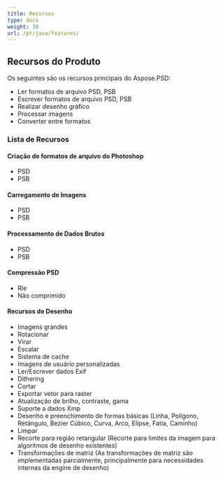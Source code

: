 ```yaml
---
title: Recursos
type: docs
weight: 30
url: /pt/java/features/
---
```


## **Recursos do Produto**
Os seguintes são os recursos principais do Aspose.PSD:

- Ler formatos de arquivo PSD, PSB
- Escrever formatos de arquivo PSD, PSB
- Realizar desenho gráfico
- Processar imagens
- Converter entre formatos
### **Lista de Recursos**
#### **Criação de formatos de arquivo do Photoshop**
- PSD
- PSB
#### **Carregamento de Imagens**
- PSD
- PSB
#### **Processamento de Dados Brutos**
- PSD
- PSB
#### **Compressão PSD**
- Rle
- Não comprimido
#### **Recursos de Desenho**
- Imagens grandes
- Rotacionar
- Virar
- Escalar
- Sistema de cache
- Imagens de usuário personalizadas
- Ler/Escrever dados Exif
- Dithering
- Cortar
- Exportar vetor para raster
- Atualização de brilho, contraste, gama
- Suporte a dados Xmp
- Desenho e preenchimento de formas básicas (Linha, Polígono, Retângulo, Bezier Cúbico, Curva, Arco, Elipse, Fatia, Caminho)
- Limpar
- Recorte para região retangular (Recorte para limites da imagem para algoritmos de desenho existentes)
- Transformações de matriz (As transformações de matriz são implementadas parcialmente, principalmente para necessidades internas da engine de desenho)
